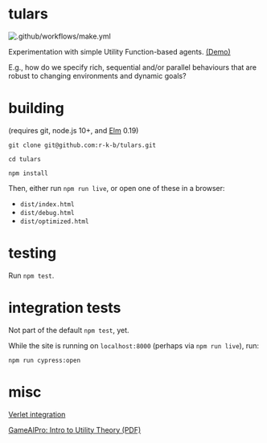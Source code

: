 # tulars

![.github/workflows/make.yml](https://github.com/r-k-b/tulars/workflows/.github/workflows/make.yml/badge.svg)

Experimentation with simple Utility Function-based agents. [(Demo)](https://tulars-5f1d1.firebaseapp.com) 

E.g., how do we specify rich, sequential and/or parallel behaviours that 
are robust to changing environments and dynamic goals? 


# building

(requires git, node.js 10+, and [Elm] 0.19)

`git clone git@github.com:r-k-b/tulars.git`

`cd tulars`

`npm install`

Then, either run `npm run live`, or open one of these in a browser:

- `dist/index.html`
- `dist/debug.html`
- `dist/optimized.html`


# testing

Run `npm test`.


# integration tests

Not part of the default `npm test`, yet.

While the site is running on `localhost:8000` (perhaps via `npm run live`), run:

    npm run cypress:open


# misc

[Verlet integration](https://en.wikipedia.org/wiki/Verlet_integration)

[GameAIPro: Intro to Utility Theory (PDF)](http://www.gameaipro.com/GameAIPro/GameAIPro_Chapter09_An_Introduction_to_Utility_Theory.pdf)

[Elm]: http://elm-lang.org/
